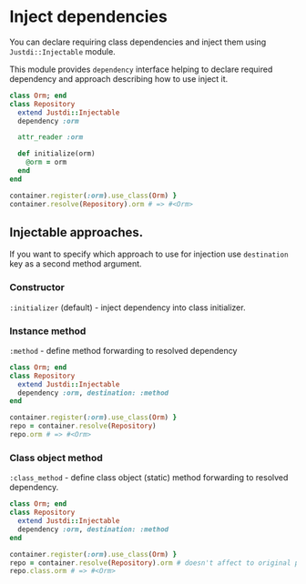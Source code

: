 # Inject dependencies

You can declare requiring class dependencies and inject them using `Justdi::Injectable` module.

This module provides `dependency` interface helping to declare required dependency and approach describing how to use inject it.

```ruby
class Orm; end
class Repository
  extend Justdi::Injectable
  dependency :orm

  attr_reader :orm

  def initialize(orm)
    @orm = orm
  end
end

container.register(:orm).use_class(Orm) }
container.resolve(Repository).orm # => #<Orm>
```

## Injectable approaches.

If you want to specify which approach to use for injection use `destination` key as a second method argument.

### Constructor

`:initializer` (default) - inject dependency into class initializer.

### Instance method

`:method` - define method forwarding to resolved dependency

```ruby
class Orm; end
class Repository
  extend Justdi::Injectable
  dependency :orm, destination: :method
end

container.register(:orm).use_class(Orm) }
repo = container.resolve(Repository)
repo.orm # => #<Orm>
```

### Class object method

`:class_method` - define class object (static) method forwarding to resolved dependency.

```ruby
class Orm; end
class Repository
  extend Justdi::Injectable
  dependency :orm, destination: :method
end

container.register(:orm).use_class(Orm) }
repo = container.resolve(Repository).orm # doesn't affect to original parent class
repo.class.orm # => #<Orm>
```
